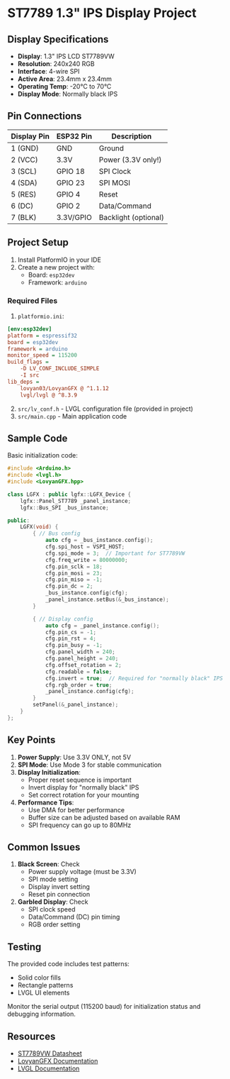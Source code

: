 # ST7789 1.3" IPS Display Project

## Display Specifications
- **Display**: 1.3" IPS LCD ST7789VW
- **Resolution**: 240x240 RGB
- **Interface**: 4-wire SPI
- **Active Area**: 23.4mm x 23.4mm
- **Operating Temp**: -20°C to 70°C
- **Display Mode**: Normally black IPS

## Pin Connections
| Display Pin | ESP32 Pin | Description |
|------------|-----------|-------------|
| 1 (GND)    | GND       | Ground      |
| 2 (VCC)    | 3.3V      | Power (3.3V only!) |
| 3 (SCL)    | GPIO 18   | SPI Clock   |
| 4 (SDA)    | GPIO 23   | SPI MOSI    |
| 5 (RES)    | GPIO 4    | Reset       |
| 6 (DC)     | GPIO 2    | Data/Command|
| 7 (BLK)    | 3.3V/GPIO | Backlight (optional) |

## Project Setup
1. Install PlatformIO in your IDE
2. Create a new project with:
   - Board: `esp32dev`
   - Framework: `arduino`

### Required Files
1. `platformio.ini`:
```ini
[env:esp32dev]
platform = espressif32
board = esp32dev
framework = arduino
monitor_speed = 115200
build_flags = 
    -D LV_CONF_INCLUDE_SIMPLE
    -I src
lib_deps = 
    lovyan03/LovyanGFX @ ^1.1.12
    lvgl/lvgl @ ^8.3.9
```

2. `src/lv_conf.h` - LVGL configuration file (provided in project)
3. `src/main.cpp` - Main application code

## Sample Code
Basic initialization code:
```cpp
#include <Arduino.h>
#include <lvgl.h>
#include <LovyanGFX.hpp>

class LGFX : public lgfx::LGFX_Device {
    lgfx::Panel_ST7789 _panel_instance;
    lgfx::Bus_SPI _bus_instance;

public:
    LGFX(void) {
        { // Bus config
            auto cfg = _bus_instance.config();
            cfg.spi_host = VSPI_HOST;
            cfg.spi_mode = 3;  // Important for ST7789VW
            cfg.freq_write = 80000000;
            cfg.pin_sclk = 18;
            cfg.pin_mosi = 23;
            cfg.pin_miso = -1;
            cfg.pin_dc = 2;
            _bus_instance.config(cfg);
            _panel_instance.setBus(&_bus_instance);
        }

        { // Display config
            auto cfg = _panel_instance.config();
            cfg.pin_cs = -1;
            cfg.pin_rst = 4;
            cfg.pin_busy = -1;
            cfg.panel_width = 240;
            cfg.panel_height = 240;
            cfg.offset_rotation = 2;
            cfg.readable = false;
            cfg.invert = true;  // Required for "normally black" IPS
            cfg.rgb_order = true;
            _panel_instance.config(cfg);
        }
        setPanel(&_panel_instance);
    }
};
```

## Key Points
1. **Power Supply**: Use 3.3V ONLY, not 5V
2. **SPI Mode**: Use Mode 3 for stable communication
3. **Display Initialization**:
   - Proper reset sequence is important
   - Invert display for "normally black" IPS
   - Set correct rotation for your mounting
4. **Performance Tips**:
   - Use DMA for better performance
   - Buffer size can be adjusted based on available RAM
   - SPI frequency can go up to 80MHz

## Common Issues
1. **Black Screen**: Check
   - Power supply voltage (must be 3.3V)
   - SPI mode setting
   - Display invert setting
   - Reset pin connection
2. **Garbled Display**: Check
   - SPI clock speed
   - Data/Command (DC) pin timing
   - RGB order setting

## Testing
The provided code includes test patterns:
- Solid color fills
- Rectangle patterns
- LVGL UI elements

Monitor the serial output (115200 baud) for initialization status and debugging information.

## Resources
- [ST7789VW Datasheet](https://www.displayfuture.com/Display/datasheet/controller/ST7789.pdf)
- [LovyanGFX Documentation](https://github.com/lovyan03/LovyanGFX)
- [LVGL Documentation](https://docs.lvgl.io/) 